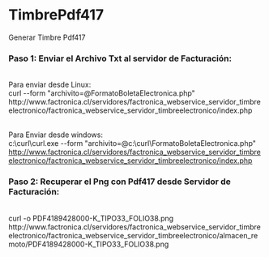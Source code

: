 # TimbrePdf417
Generar Timbre Pdf417

<h3>Paso 1: Enviar el Archivo Txt al servidor de Facturación:</h3>
<br>Para enviar desde Linux:
<br>curl --form "archivito=@FormatoBoletaElectronica.php" http://www.factronica.cl/servidores/factronica_webservice_servidor_timbreelectronico/factronica_webservice_servidor_timbreelectronico/index.php

<br>Para Enviar desde windows:
<br>c:\curl\curl.exe --form "archivito=@c:\curl\FormatoBoletaElectronica.php" http://www.factronica.cl/servidores/factronica_webservice_servidor_timbreelectronico/factronica_webservice_servidor_timbreelectronico/index.php

<h3>Paso 2: Recuperar el Png con Pdf417 desde Servidor de Facturación:</h3>
<br>curl -o PDF4189428000-K_TIPO33_FOLIO38.png http://www.factronica.cl/servidores/factronica_webservice_servidor_timbreelectronico/factronica_webservice_servidor_timbreelectronico/almacen_remoto/PDF4189428000-K_TIPO33_FOLIO38.png
